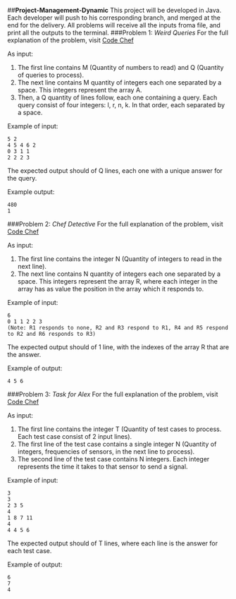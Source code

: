 ##**Project-Management-Dynamic**
This project will be developed in Java. Each developer will push to his corresponding branch, and merged at the end for the delivery. All problems will receive all the inputs froma file, and print all the outputs to the terminal.
###Problem 1: *Weird Queries*
For the full explanation of the problem, visit [Code Chef](https://www.codechef.com/problems/SBSTCNT)

As input:

 1. The first line contains M (Quantity of numbers to read) and Q (Quantity of queries to process).
 2. The next line contains M quantity of integers each one separated by a space. This integers represent the array A.
 3. Then, a Q quantity of lines follow, each one containing a query. Each query consist of four integers: l, r, n, k. In that order, each separated by a space.

Example of input:

    5 2
    4 5 4 6 2
    0 3 1 1
    2 2 2 3
The expected output should of Q lines, each one with a unique answer for the query.

Example output:

    480
    1

###Problem 2: *Chef Detective*
For the full explanation of the problem, visit [Code Chef](https://www.codechef.com/problems/CHEFDETE)

As input:

 1. The first line contains the integer N (Quantity of integers to read in the next line).
 2. The next line contains N quantity of integers each one separated by a space. This integers represent the array R, where each integer in the array has as value the position in the array which it responds to.

Example of input:

    6
    0 1 1 2 2 3
    (Note: R1 responds to none, R2 and R3 respond to R1, R4 and R5 respond to R2 and R6 responds to R3)

The expected output should of 1 line, with the indexes of the array R that are the answer.

Example of output:

    4 5 6

###Problem 3: *Task for Alex*
For the full explanation of the problem, visit [Code Chef](https://www.codechef.com/problems/ALEXTASK)

As input:

 1. The first line contains the integer T (Quantity of test cases to process. Each test case consist of 2 input lines).
 2. The first line of the test case contains a single integer N (Quantity of integers, frequencies of sensors, in the next line to process).
 3. The second line of the test case contains N integers. Each integer represents the time it takes to that sensor to send a signal.

Example of input:

    3
    3
    2 3 5
    4
    1 8 7 11
    4
    4 4 5 6

The expected output should of T lines, where each line is the answer for each test case.

Example of output:

    6
    7
    4


